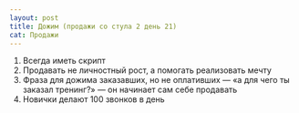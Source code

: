 ```yaml
---
layout: post
title: Дожим (продажи со стула 2 день 21)
cat: Продажи
---
```


1. Всегда иметь скрипт
2. Продавать не личностный рост, а помогать реализовать мечту
3. Фраза для дожима заказавших, но не оплативших — «а для чего ты заказал тренинг?» — он начинает сам себе продавать
4. Новички делают 100 звонков в день
